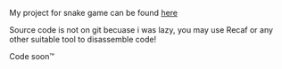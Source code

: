My project for snake game can be found [here](https://github.com/Thoq-jar/Snake.git)


Source code is not on git becuase i was lazy, you may use Recaf or any other suitable tool to disassemble code!

Code soon™
